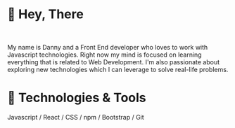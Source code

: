<h1>👋 Hey, There</h1>
<br>
<p>
  My name is Danny and a Front End developer who loves to work with Javascript technologies. Right now my mind is focused on learning everything that is related to Web Development. I'm also passionate about exploring new technologies which I can leverage to solve real-life problems. 
  </p>
<h1>🔧 Technologies & Tools</h1>
<p>
  Javascript / React / CSS / npm / Bootstrap / Git
  </p>


<!---
dz149131/dz149131 is a ✨ special ✨ repository because its `README.md` (this file) appears on your GitHub profile.
You can click the Preview link to take a look at your changes.
--->
